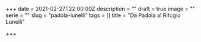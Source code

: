 +++
date = 2021-02-27T22:00:00Z
description = ""
draft = true
image = ""
serie = ""
slug = "padola-lunelli"
tags = []
title = "Da Padola al Rifugio Lunelli"

+++
